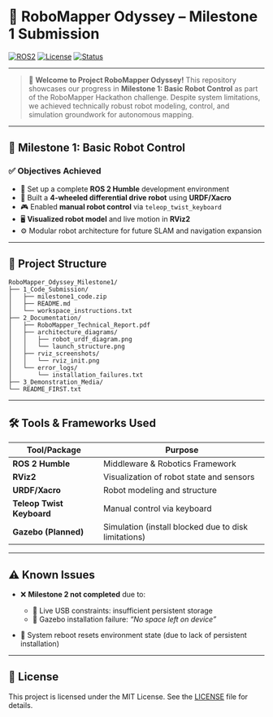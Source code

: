 

# 🚀 **RoboMapper Odyssey – Milestone 1 Submission**

[![ROS2](https://img.shields.io/badge/ROS2-Humble-blue.svg)](https://docs.ros.org/en/humble/index.html)
[![License](https://img.shields.io/badge/License-MIT-green.svg)](LICENSE)
[![Status](https://img.shields.io/badge/Project%20Status-Milestone%201%20Complete-success)]()

---

> 🎯 **Welcome to Project RoboMapper Odyssey!**
> This repository showcases our progress in **Milestone 1: Basic Robot Control** as part of the RoboMapper Hackathon challenge. Despite system limitations, we achieved technically robust robot modeling, control, and simulation groundwork for autonomous mapping.

---

## 📌 Milestone 1: Basic Robot Control

### ✅ **Objectives Achieved**

* 🧠 Set up a complete **ROS 2 Humble** development environment
* 🦾 Built a **4-wheeled differential drive robot** using **URDF/Xacro**
* 🎮 Enabled **manual robot control** via `teleop_twist_keyboard`
* 🖥️ **Visualized robot model** and live motion in **RViz2**
* ⚙️ Modular robot architecture for future SLAM and navigation expansion

---

## 📁 Project Structure

```
RoboMapper_Odyssey_Milestone1/
├── 1_Code_Submission/
│   ├── milestone1_code.zip
│   ├── README.md
│   └── workspace_instructions.txt
├── 2_Documentation/
│   ├── RoboMapper_Technical_Report.pdf
│   ├── architecture_diagrams/
│   │   ├── robot_urdf_diagram.png
│   │   └── launch_structure.png
│   ├── rviz_screenshots/
│   │   └── rviz_init.png
│   └── error_logs/
│       └── installation_failures.txt
├── 3_Demonstration_Media/
└── README_FIRST.txt
```

---

## 🛠 Tools & Frameworks Used

| Tool/Package              | Purpose                                              |
| ------------------------- | ---------------------------------------------------- |
| **ROS 2 Humble**          | Middleware & Robotics Framework                      |
| **RViz2**                 | Visualization of robot state and sensors             |
| **URDF/Xacro**            | Robot modeling and structure                         |
| **Teleop Twist Keyboard** | Manual control via keyboard                          |
| **Gazebo (Planned)**      | Simulation (install blocked due to disk limitations) |

---

## ⚠️ Known Issues

* ❌ **Milestone 2 not completed** due to:

  * 🚨 Live USB constraints: insufficient persistent storage
  * 🧱 Gazebo installation failure: *“No space left on device”*
* 🔄 System reboot resets environment state (due to lack of persistent installation)

---

## 📜 License

This project is licensed under the MIT License. See the [LICENSE](LICENSE) file for details.

